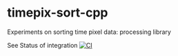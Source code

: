 # timepix-sort-cpp
Experiments on sorting time pixel data: processing library

See
Status of integration  [![CI](https://github.com/hz-b/timepix-sort-cpp/actions/workflows/cmake-multi-platform.yml/badge.svg)](https://github.com/hz-b/timepix-sort/actions/workflows/cmake-multi-platform.yml)
